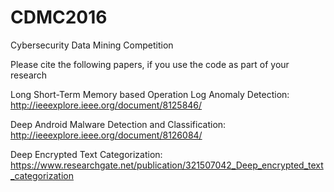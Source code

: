 # CDMC2016
Cybersecurity Data Mining Competition

Please cite the following papers, if you use the code as part of your research

Long Short-Term Memory based Operation Log Anomaly Detection: http://ieeexplore.ieee.org/document/8125846/

Deep Android Malware Detection and Classification: http://ieeexplore.ieee.org/document/8126084/

Deep Encrypted Text Categorization: https://www.researchgate.net/publication/321507042_Deep_encrypted_text_categorization
